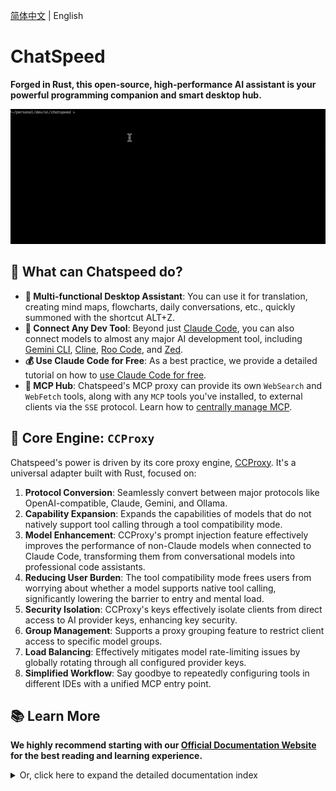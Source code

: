 [简体中文](./README.zh-CN.md) | English

# ChatSpeed

**Forged in Rust, this open-source, high-performance AI assistant is your powerful programming companion and smart desktop hub.**

![Claude Code Integration Demo](assets/images/claude.gif)

## 🌟 What can Chatspeed do?

- **💼 Multi-functional Desktop Assistant**: You can use it for translation, creating mind maps, flowcharts, daily conversations, etc., quickly summoned with the shortcut ALT+Z.
- **🔌 Connect Any Dev Tool**: Beyond just [Claude Code](https://docs.chatspeed.aidyou.ai/ccproxy/claude-code.md), you can also connect models to almost any major AI development tool, including [Gemini CLI](https://docs.chatspeed.aidyou.ai/ccproxy/gemini.md), [Cline](https://docs.chatspeed.aidyou.ai/ccproxy/cline.md), [Roo Code](https://docs.chatspeed.aidyou.ai/ccproxy/roo-code.md), and [Zed](https://docs.chatspeed.aidyou.ai/ccproxy/zed.md).
- **💰 Use Claude Code for Free**: As a best practice, we provide a detailed tutorial on how to [use Claude Code for free](https://docs.chatspeed.aidyou.ai/posts/claude-code-free/).
- **🚀 MCP Hub**: Chatspeed's MCP proxy can provide its own `WebSearch` and `WebFetch` tools, along with any `MCP` tools you've installed, to external clients via the `SSE` protocol. Learn how to [centrally manage MCP](https://docs.chatspeed.aidyou.ai/mcp/).

## 🚀 Core Engine: `CCProxy`

Chatspeed's power is driven by its core proxy engine, [CCProxy](https://docs.chatspeed.aidyou.ai/ccproxy/). It's a universal adapter built with Rust, focused on:

1. **Protocol Conversion**: Seamlessly convert between major protocols like OpenAI-compatible, Claude, Gemini, and Ollama.
2. **Capability Expansion**: Expands the capabilities of models that do not natively support tool calling through a tool compatibility mode.
3. **Model Enhancement**: CCProxy's prompt injection feature effectively improves the performance of non-Claude models when connected to Claude Code, transforming them from conversational models into professional code assistants.
4. **Reducing User Burden**: The tool compatibility mode frees users from worrying about whether a model supports native tool calling, significantly lowering the barrier to entry and mental load.
5. **Security Isolation**: CCProxy's keys effectively isolate clients from direct access to AI provider keys, enhancing key security.
6. **Group Management**: Supports a proxy grouping feature to restrict client access to specific model groups.
7. **Load Balancing**: Effectively mitigates model rate-limiting issues by globally rotating through all configured provider keys.
8. **Simplified Workflow**: Say goodbye to repeatedly configuring tools in different IDEs with a unified MCP entry point.

## 📚 Learn More

**We highly recommend starting with our [Official Documentation Website](https://docs.chatspeed.aidyou.ai/) for the best reading and learning experience.**

<details>
<summary>Or, click here to expand the detailed documentation index</summary>

- [Chatspeed](https://docs.chatspeed.aidyou.ai/)
- [Features Overview](https://docs.chatspeed.aidyou.ai/guide/features/overview.html)
- [Guide](https://docs.chatspeed.aidyou.ai/guide/)
  - [Quick Start](https://docs.chatspeed.aidyou.ai/guide/quickStart.html)
  - [Installation Guide](https://docs.chatspeed.aidyou.ai/guide/installation.html)
  - [Development Guide](https://docs.chatspeed.aidyou.ai/guide/development.html)
- [CCProxy Introduction](https://docs.chatspeed.aidyou.ai/ccproxy/)
  - [CCProxy Tool Compatibility Mode Explained](https://docs.chatspeed.aidyou.ai/posts/experience-sharing/why-compat-mode.html)
  - [CCProxy Configuration Guiden](https://docs.chatspeed.aidyou.ai/ccproxy/configuration.html)
  - [Claude Code Integration Guide](https://docs.chatspeed.aidyou.ai/ccproxy/claude-code.html)
  - [Gemini CLI Integration Guide](https://docs.chatspeed.aidyou.ai/ccproxy/gemini.html)
  - [Cline Integration Guide](https://docs.chatspeed.aidyou.ai/ccproxy/cline.html)
  - [Crush Integration Guide](https://docs.chatspeed.aidyou.ai/ccproxy/crush.html)
  - [Roo Code Integration Guide](https://docs.chatspeed.aidyou.ai/ccproxy/roo-code.html)
  - [Zed Integration Guide](https://docs.chatspeed.aidyou.ai/ccproxy/zed.html)
  - [How to Access the CCProxy API](https://docs.chatspeed.aidyou.ai/api/)
- [MCP Hub](https://docs.chatspeed.aidyou.ai/mcp/)
  - [Connecting to Claude Code](https://docs.chatspeed.aidyou.ai/mcp/#claude-code)
  - [Connecting to Gemini CLI](https://docs.chatspeed.aidyou.ai/mcp/#gemini-cli)
  - [Connecting to VS Code](https://docs.chatspeed.aidyou.ai/mcp/#vs-code)
  - [Connecting to Cursor](https://docs.chatspeed.aidyou.ai/mcp/#cursor)
  - [Connecting to Trae CN](https://docs.chatspeed.aidyou.ai/mcp/#trae-cn)
  - [Connecting to Windsurf](https://docs.chatspeed.aidyou.ai/mcp/#windsurf)
  - [Connecting to Cline](https://docs.chatspeed.aidyou.ai/mcp/#cline)
  - [Connecting to Roo Code](https://docs.chatspeed.aidyou.ai/mcp/#roo-code)
- [Prompt Library — Enhancing Code Agents with Prompts](https://docs.chatspeed.aidyou.ai/prompt/)
  - [CCProxy Common Prompts](https://docs.chatspeed.aidyou.ai/prompt/common.html)
  - [Claude Code Enhancement Prompts (Native Tool Call)](https://docs.chatspeed.aidyou.ai/prompt/claude-code-prompt-enhance-native-tool-call.html)
  - [Claude Code Enhancement Prompts (Tool Compatibility Mode)](https://docs.chatspeed.aidyou.ai/prompt/claude-code-prompt-enhance.html)
- [Blog](https://docs.chatspeed.aidyou.ai/posts/)
  - [How to Use Claude Code for Free](https://docs.chatspeed.aidyou.ai/posts/claude-code-free/post-1.html)

</details>
